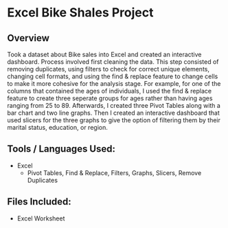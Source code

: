 # Excel Bike Shales Project

## Overview
Took a dataset about Bike sales into Excel and created an interactive dashboard. Process involved first cleaning the data. This step consisted of removing duplicates, using filters to check for correct unique elements, changing cell formats, and using the find & replace feature to change cells to make it more cohesive for the analysis stage. For example, for one of the columns that contained the ages of individuals, I used the find & replace feature to create three seperate groups for ages rather than having ages ranging from 25 to 89. Afterwards, I created three Pivot Tables along with a bar chart and two line graphs. Then I created an interactive dashboard that used slicers for the three graphs to give the option of filtering them by their marital status, education, or region. 

## Tools / Languages Used:
* Excel 
  * Pivot Tables, Find & Replace, Filters, Graphs, Slicers, Remove Duplicates

## Files Included:
* Excel Worksheet
